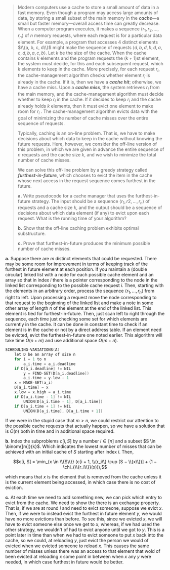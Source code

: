 > Modern computers use a cache to store a small amount of data in a fast memory. Even though a program may access large amounts of data, by storing a small subset of the main memory in the **_cache_**—a small but faster memory—overall access time can greatly decrease. When a computer program executes, it makes a sequence $\langle r_1, r_2, \ldots, r_n \rangle$ of $n$ memory requests, where each request is for a particular data element. For example, a program that accesses 4 distinct elements $\\{a, b, c, d\\}$ might make the sequence of requests $\langle d, b, d, b, d, a, c, d, b, a, c, b \rangle$. Let $k$ be the size of the cache. When the cache contains $k$ elements and the program requests the $(k + 1)$st element, the system must decide, for this and each subsequent request, which $k$ elements to keep in the cache. More precisely, for each request $r_i$, the cache-management algorithm checks whether element $r_i$ is already in the cache. If it is, then we have a **_cache hit_**; otherwise, we have a cache miss. Upon a **_cache miss_**, the system retrieves $r_i$ from the main memory, and the cache-management algorithm must decide whether to keep $r_i$ in the cache. If it decides to keep $r_i$ and the cache already holds $k$ elements, then it must evict one element to make room for $r_i$ . The cache-management algorithm evicts data with the goal of minimizing the number of cache misses over the entire sequence of requests.
>
> Typically, caching is an on-line problem. That is, we have to make decisions about which data to keep in the cache without knowing the future requests. Here, however, we consider the off-line version of this problem, in which we are given in advance the entire sequence of $n$ requests and the cache size $k$, and we wish to minimize the total number of cache misses.
>
> We can solve this off-line problem by a greedy strategy called **_furthest-in-future_**, which chooses to evict the item in the cache whose next access in the request sequence comes furthest in the future.
>
> **a.** Write pseudocode for a cache manager that uses the furthest-in-future strategy. The input should be a sequence $\langle r_1, r2, \ldots, r_n \rangle$ of requests and a cache size $k$, and the output should be a sequence of decisions about which data element (if any) to evict upon each request. What is the running time of your algorithm?
>
> **b.** Show that the off-line caching problem exhibits optimal substructure.
>
> **c.** Prove that furthest-in-future produces the minimum possible number of cache misses.

**a.** Suppose there are $m$ distinct elements that could be requested. There may be some room for improvement in terms of keeping track of the furthest in future element at each position. If you maintain a (double circular) linked list with a node for each possible cache element and an array so that in index $i$ there is a pointer corresponding to the node in the linked list corresponding to the possible cache request $i$. Then, starting with the elements in an arbitrary order, process the sequence $\langle r_1, \dots, r_n \rangle$ from right to left. Upon processing a request move the node corresponding to that request to the beginning of the linked list and make a note in some other array of length $n$ of the element at the end of the linked list. This element is tied for furthest-in-future. Then, just scan left to right through the sequence, each time just checking some set for which elements are currently in the cache. It can be done in constant time to check if an element is in the cache or not by a direct address table. If an element need be evicted, evict the furthest-in-future one noted earlier. This algorithm will take time $O(n + m)$ and use additional space $O(m + n)$.

```cpp
SCHEDULING-VARIATIONS(A)
    let D be an array of size n
    for i = 1 to n
        a_i.time = a_i.deadline
    if D[a_i.deadline] != NIL
        y = FIND-SET(D[a_i.deadline])
        a_i.time = y.low - 1
    x = MAKE-SET(a_i)
    D[a_i.time] = x
    x.low = x.high = a_i.time
    if D[a_i.time - 1] != NIL
        UNION(D[a_i.time - 1], D[a_i.time])
    if D[a_i.time + 1] != NIL
        UNION(D[a_i.time], D[a_i.time + 1])
```

If we were in the stupid case that $m > n$, we could restrict our attention to the possible cache requests that actually happen, so we have a solution that is $O(n)$ both in time and in additional space required.

**b.** Index the subproblems $c[i, S]$ by a number $i \in [n]$ and a subset $S \in \binom{[m]}{k}$. Which indicates the lowest number of misses that can be achieved with an initial cache of $S$ starting after index $i$. Then,

$$c[i, S] = \min_{x \in \\{S\\}} (c[i + 1, \\{r_i\\} \cup (S − \\{x\\})] + (1 − \chi_{\\{r_i\\}}(x))),$$

which means that $x$ is the element that is removed from the cache unless it is the current element being accessed, in which case there is no cost of eviction.

**c.** At each time we need to add something new, we can pick which entry to evict from the cache. We need to show the there is an exchange property. That is, if we are at round $i$ and need to evict someone, suppose we evict $x$. Then, if we were to instead evict the furthest in future element $y$, we would have no more evictions than before. To see this, since we evicted $x$, we will have to evict someone else once we get to $x$, whereas, if we had used the other strategy, we wouldn't of had to evict anyone until we got to $y$. This is a point later in time than when we had to evict someone to put $x$ back into the cache, so we could, at reloading $y$, just evict the person we would of evicted when we evicted someone to reload $x$. This causes the same number of misses unless there was an access to that element that wold of been evicted at reloading $x$ some point in between when $x$ any $y$ were needed, in which case furthest in future would be better.
